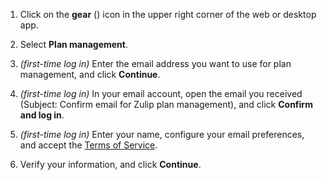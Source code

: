 1. Click on the **gear** (<i class="zulip-icon zulip-icon-gear"></i>) icon in
   the upper right corner of the web or desktop app.

1. Select <i class="zulip-icon zulip-icon-rocket"></i> **Plan management**.

1. *(first-time log in)* Enter the email address you want to use for plan
   management, and click **Continue**.

1. *(first-time log in)* In your email account, open the email you received
   (Subject: Confirm email for Zulip plan management), and click **Confirm and
   log in**.

1. *(first-time log in)* Enter your name, configure your email preferences, and
   accept the [Terms of Service](https://zulip.com/policies/terms).

1. Verify your information, and click **Continue**.
